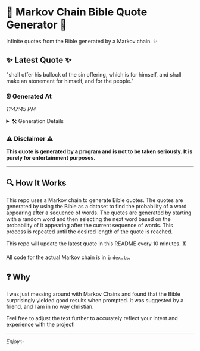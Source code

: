 # 📖 Markov Chain Bible Quote Generator 📖

Infinite quotes from the Bible generated by a Markov chain. ✨

## ✨ Latest Quote ✨
"shall offer his bullock of the sin offering, which is for himself, and shall make an atonement for himself, and for the people."

### ⏰ Generated At
*11:47:45 PM*

<details>
    <summary>🛠️ Generation Details</summary>
    <p>
        <strong>🌱 Seed:</strong> shall<br>
        <strong>🔄 Iterations:</strong> 22<br>
        <strong>📜 Context History:</strong><br>[ shall ]: offer<br>[ shall, offer ]: his<br>[ shall, offer, his ]: bullock<br>[ shall, offer, his, bullock ]: of<br>[ shall, offer, his, bullock, of ]: the<br>[ shall, offer, his, bullock, of, the ]: sin<br>[ offer, his, bullock, of, the, sin ]: offering,<br>[ his, bullock, of, the, sin, offering, ]: which<br>[ bullock, of, the, sin, offering,, which ]: is<br>[ of, the, sin, offering,, which, is ]: for<br>[ the, sin, offering,, which, is, for ]: himself,<br>[ sin, offering,, which, is, for, himself, ]: and<br>[ offering,, which, is, for, himself,, and ]: shall<br>[ which, is, for, himself,, and, shall ]: make<br>[ is, for, himself,, and, shall, make ]: an<br>[ for, himself,, and, shall, make, an ]: atonement<br>[ himself,, and, shall, make, an, atonement ]: for<br>[ and, shall, make, an, atonement, for ]: himself,<br>[ shall, make, an, atonement, for, himself, ]: and<br>[ make, an, atonement, for, himself,, and ]: for<br>[ an, atonement, for, himself,, and, for ]: the<br>[ atonement, for, himself,, and, for, the ]: people.<br>
    </p>
</details>

### ⚠️ Disclaimer ⚠️
**This quote is generated by a program and is not to be taken seriously. It is purely for entertainment purposes.**

---

## 🔍 How It Works

This repo uses a Markov chain to generate Bible quotes. The quotes are generated by using the Bible as a dataset to find the probability of a word appearing after a sequence of words. The quotes are generated by starting with a random word and then selecting the next word based on the probability of it appearing after the current sequence of words. This process is repeated until the desired length of the quote is reached.

This repo will update the latest quote in this README every 10 minutes. ⏳

All code for the actual Markov chain is in `index.ts`.

## ❓ Why

I was just messing around with Markov Chains and found that the Bible surprisingly yielded good results when prompted. 
It was suggested by a friend, and I am in no way christian.

Feel free to adjust the text further to accurately reflect your intent and experience with the project!

---

*Enjoy*✨
